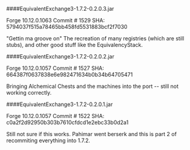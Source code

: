 ####EquivalentExchange3-1.7.2-0.2.0.3.jar

Forge 10.12.0.1063
Commit # 1529
SHA: 5794037f515a78465bb458fd5531883bcf2f7030

"Gettin ma groove on"
The recreation of many registries (which are still stubs), and other good stuff like the EquivalencyStack.

####EquivalentExchange3-1.7.2-0.2.0.2.jar

Forge 10.12.0.1057
Commit # 1527
SHA: 664387f0637838e6e982471634b0b34b64705471

Bringing Alchemical Chests and the machines into the port -- still not working correctly.


####EquivalentExchange3-1.7.2-0.2.0.1.jar

Forge 10.12.0.1057
Commit # 1522
SHA: c0a2f2d92950b303b7610cfdcd1e2ebc33b0d2a1

Still not sure if this works.
Pahimar went berserk and this is part 2 of recommiting everything into 1.7.2.
